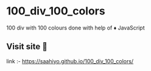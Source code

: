 # 100_div_100_colors
100 div with 100 colours done with help of ♦️ JavaScript 

## Visit site 🔴
link :- https://saahiyo.github.io/100_div_100_colors/
